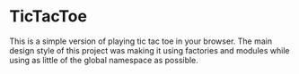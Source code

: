 # TicTacToe

This is a simple version of playing tic tac toe in your browser.
The main design style of this project was making it using factories and modules 
while using as little of the global namespace as possible.